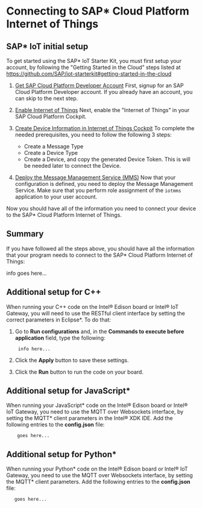 # Connecting to SAP\* Cloud Platform Internet of Things

## SAP\* IoT initial setup

To get started using the SAP\* IoT Starter Kit, you must first setup your account, by following the "Getting Started in the Cloud" steps listed at https://github.com/SAP/iot-starterkit#getting-started-in-the-cloud

1. [Get SAP Cloud Platform Developer Account](https://github.com/SAP/iot-starterkit/src/prerequisites/account)
First, signup for an SAP Cloud Platform Developer account. If you already have an account, you can skip to the next step.

2. [Enable Internet of Things](https://github.com/SAP/iot-starterkit/src/prerequisites/service)
Next, enable the "Internet of Things" in your SAP Cloud Platform Cockpit.

3. [Create Device Information in Internet of Things Cockpit](https://github.com/SAP/iot-starterkit/src/prerequisites/cockpit)
To complete the needed prerequisites, you need to follow the following 3 steps:
   - Create a Message Type
   - Create a Device Type
   - Create a Device, and copy the generated Device Token. This is will be needed later to connect the Device.

4. [Deploy the Message Management Service (MMS)](https://github.com/SAP/iot-starterkit/src/prerequisites/mms)
Now that your configuration is defined, you need to deploy the Message Management Service. Make sure that you perform role assignment of the `iotmms` application to your user account.

Now you should have all of the information you need to connect your device to the SAP\* Cloud Platform Internet of Things.

## Summary

If you have followed all the steps above, you should have all the information that your program needs to connect to the SAP\* Cloud Platform Internet of Things:

info goes here...

## Additional setup for C++

When running your C++ code on the Intel® Edison board or Intel® IoT Gateway, you will need to use the RESTful client interface by setting the correct parameters in Eclipse\*. To do that:

1. Go to **Run configurations** and, in the **Commands to execute before application** field, type the following:

        info here...

2. Click the **Apply** button to save these settings.
3. Click the **Run** button to run the code on your board.

## Additional setup for JavaScript\*

When running your JavaScript\* code on the Intel® Edison board or Intel® IoT Gateway, you need to use the MQTT over Websockets interface, by setting the MQTT\* client parameters in the Intel® XDK IDE. Add the following entries to the **config.json** file:

        goes here...

## Additional setup for Python\*

When running your Python\* code on the Intel® Edison board or Intel® IoT Gateway, you need to use the MQTT over Websockets interface, by setting the MQTT\* client parameters. Add the following entries to the **config.json** file:

       goes here...
